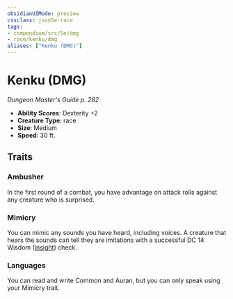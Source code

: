 ```yaml
---
obsidianUIMode: preview
cssclass: json5e-race
tags:
- compendium/src/5e/dmg
- race/kenku/dmg
aliases: ["Kenku (DMG)"]
---
```


# Kenku (DMG)
*Dungeon Master's Guide p. 282*

- **Ability Scores**: Dexterity +2
- **Creature Type**: race
- **Size**: Medium
- **Speed**: 30 ft.


## Traits

### Ambusher

In the first round of a combat, you have advantage on attack rolls against any creature who is surprised.

### Mimicry

You can mimic any sounds you have heard, including voices. A creature that hears the sounds can tell they are imitations with a successful DC 14 Wisdom ([Insight](../../Rules%20&%20Options/5e%20Rules/skills.md##Insight)) check.

### Languages

You can read and write Common and Auran, but you can only speak using your Mimicry trait.